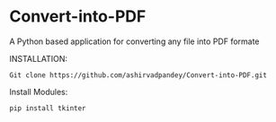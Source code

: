 # Convert-into-PDF

A Python based application for converting any file into PDF formate

INSTALLATION:

    Git clone https://github.com/ashirvadpandey/Convert-into-PDF.git

Install Modules:

    pip install tkinter
